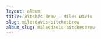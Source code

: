 ```yaml
---
layout: album
title: Bitches Brew - Miles Davis
slug: milesdavis-bitchesbrew
album_slug: milesdavis-bitchesbrew
---
```

